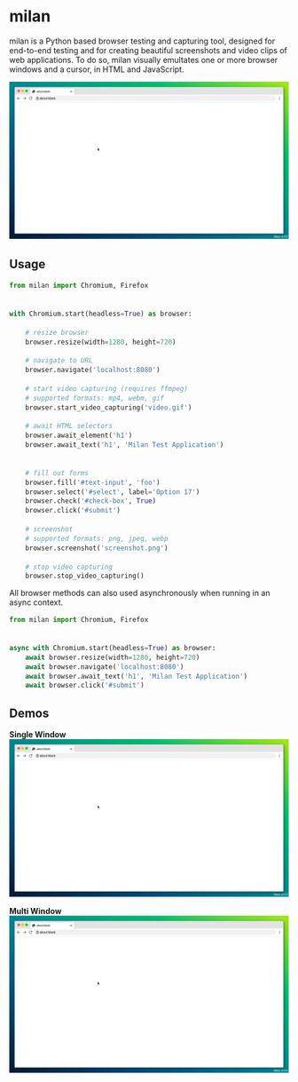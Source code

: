 # milan

milan is a Python based browser testing and capturing tool, designed for
end-to-end testing and for creating beautiful screenshots and video clips of
web applications. To do so, milan visually emultates one or more browser
windows and a cursor, in HTML and JavaScript.

![form-demo.gif](doc/form-demo.gif)

## Usage
```python
from milan import Chromium, Firefox


with Chromium.start(headless=True) as browser:

    # resize browser
    browser.resize(width=1280, height=720)

    # navigate to URL
    browser.navigate('localhost:8080')

    # start video capturing (requires ffmpeg)
    # supported formats: mp4, webm, gif
    browser.start_video_capturing('video.gif')

    # await HTML selectors
    browser.await_element('h1')
    browser.await_text('h1', 'Milan Test Application')


    # fill out forms
    browser.fill('#text-input', 'foo')
    browser.select('#select', label='Option 17')
    browser.check('#check-box', True)
    browser.click('#submit')

    # screenshot
    # supported formats: png, jpeg, webp
    browser.screenshot('screenshot.png')

    # stop video capturing
    browser.stop_video_capturing()
```

All browser methods can also used asynchronously when running in an async
context.

```python
from milan import Chromium, Firefox


async with Chromium.start(headless=True) as browser:
    await browser.resize(width=1280, height=720)
    await browser.navigate('localhost:8080')
    await browser.await_text('h1', 'Milan Test Application')
    await browser.click('#submit')
```


## Demos

**Single Window**
![form-demo.gif](doc/form-demo.gif)

**Multi Window**
![multi-window-demo.gif](doc/multi-window-demo.gif)
